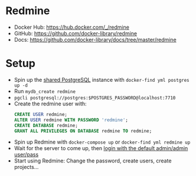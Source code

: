 # Redmine

-   Docker Hub: https://hub.docker.com/_/redmine
-   GitHub: https://github.com/docker-library/redmine
-   Docs: https://github.com/docker-library/docs/tree/master/redmine

# Setup

-   Spin up the [shared PostgreSQL](../postgres/docker-compose.yml) instance with `docker-find yml postgres up -d`
-   Run `mydb_create redmine`
-   `pgcli postgresql://postgres:$POSTGRES_PASSWORD@localhost:7710`
-   Create the redmine user with:
    ```sql
    CREATE USER redmine;
    ALTER USER redmine WITH PASSWORD 'redmine';
    CREATE DATABASE redmine;
    GRANT ALL PRIVILEGES ON DATABASE redmine TO redmine;
    ```
-   Spin up Redmine with `docker-compose up` or `docker-find yml redmine up`
-   Wait for the server to come up, then [login with the default admin/admin user/pass](https://github.com/docker-library/docs/tree/master/redmine#accessing-the-application)
-   Start using Redmine: Change the password, create users, create projects...

